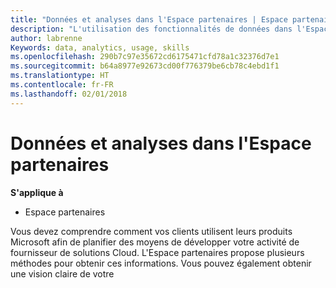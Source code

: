 ```yaml
---
title: "Données et analyses dans l'Espace partenaires | Espace partenaires"
description: "L'utilisation des fonctionnalités de données dans l'Espace partenaires vous permet de mieux comprendre les besoins des clients"
author: labrenne
Keywords: data, analytics, usage, skills
ms.openlocfilehash: 290b7c97e35672cd6175471cfd78a1c32376d7e1
ms.sourcegitcommit: b64a8977e92673cd00f776379be6cb78c4ebd1f1
ms.translationtype: HT
ms.contentlocale: fr-FR
ms.lasthandoff: 02/01/2018
---
```

# <a name="data-and-analytics-in-partner-center"></a>Données et analyses dans l'Espace partenaires

**S'applique à**

- Espace partenaires

Vous devez comprendre comment vos clients utilisent leurs produits Microsoft afin de planifier des moyens de développer votre activité de fournisseur de solutions Cloud. L'Espace partenaires propose plusieurs méthodes pour obtenir ces informations. Vous pouvez également obtenir une vision claire de votre 